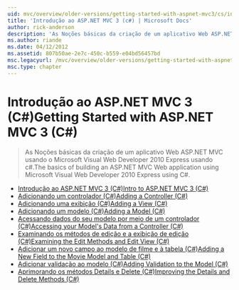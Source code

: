 ```yaml
---
uid: mvc/overview/older-versions/getting-started-with-aspnet-mvc3/cs/index
title: 'Introdução ao ASP.NET MVC 3 (c#) | Microsoft Docs'
author: rick-anderson
description: 'As Noções básicas da criação de um aplicativo Web ASP.NET MVC usando o Microsoft Visual Web Developer 2010 Express usando c#.'
ms.author: riande
ms.date: 04/12/2012
ms.assetid: 807b50ae-2e7c-450c-b559-e04bd56457bd
msc.legacyurl: /mvc/overview/older-versions/getting-started-with-aspnet-mvc3/cs
msc.type: chapter
---
```

<a name="getting-started-with-aspnet-mvc-3-c"></a><span data-ttu-id="484c3-103">Introdução ao ASP.NET MVC 3 (C#)</span><span class="sxs-lookup"><span data-stu-id="484c3-103">Getting Started with ASP.NET MVC 3 (C#)</span></span>
====================
> <span data-ttu-id="484c3-104">As Noções básicas da criação de um aplicativo Web ASP.NET MVC usando o Microsoft Visual Web Developer 2010 Express usando c#.</span><span class="sxs-lookup"><span data-stu-id="484c3-104">The basics of building an ASP.NET MVC Web application using Microsoft Visual Web Developer 2010 Express using C#.</span></span>


- [<span data-ttu-id="484c3-105">Introdução ao ASP.NET MVC 3 (C#)</span><span class="sxs-lookup"><span data-stu-id="484c3-105">Intro to ASP.NET MVC 3 (C#)</span></span>](intro-to-aspnet-mvc-3.md)
- [<span data-ttu-id="484c3-106">Adicionando um controlador (C#)</span><span class="sxs-lookup"><span data-stu-id="484c3-106">Adding a Controller (C#)</span></span>](adding-a-controller.md)
- [<span data-ttu-id="484c3-107">Adicionando uma exibição (C#)</span><span class="sxs-lookup"><span data-stu-id="484c3-107">Adding a View (C#)</span></span>](adding-a-view.md)
- [<span data-ttu-id="484c3-108">Adicionando um modelo (C#)</span><span class="sxs-lookup"><span data-stu-id="484c3-108">Adding a Model (C#)</span></span>](adding-a-model.md)
- [<span data-ttu-id="484c3-109">Acessando dados do seu modelo por meio de um controlador (C#)</span><span class="sxs-lookup"><span data-stu-id="484c3-109">Accessing your Model's Data from a Controller (C#)</span></span>](accessing-your-models-data-from-a-controller.md)
- [<span data-ttu-id="484c3-110">Examinando os métodos de edição e a exibição de edição (C#)</span><span class="sxs-lookup"><span data-stu-id="484c3-110">Examining the Edit Methods and Edit View (C#)</span></span>](examining-the-edit-methods-and-edit-view.md)
- [<span data-ttu-id="484c3-111">Adicionar um novo campo ao modelo de filme e à tabela (C#)</span><span class="sxs-lookup"><span data-stu-id="484c3-111">Adding a New Field to the Movie Model and Table (C#)</span></span>](adding-a-new-field.md)
- [<span data-ttu-id="484c3-112">Adicionar validação ao modelo (C#)</span><span class="sxs-lookup"><span data-stu-id="484c3-112">Adding Validation to the Model (C#)</span></span>](adding-validation-to-the-model.md)
- [<span data-ttu-id="484c3-113">Aprimorando os métodos Details e Delete (C#)</span><span class="sxs-lookup"><span data-stu-id="484c3-113">Improving the Details and Delete Methods (C#)</span></span>](improving-the-details-and-delete-methods.md)
